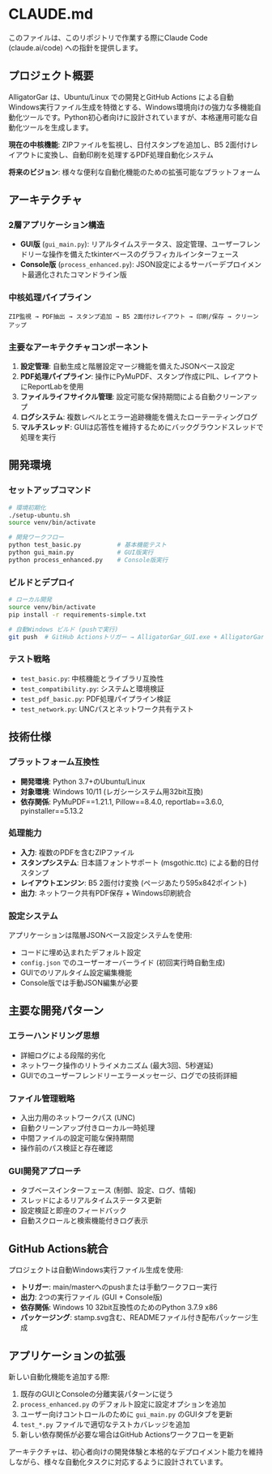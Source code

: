 # CLAUDE.md

このファイルは、このリポジトリで作業する際にClaude Code (claude.ai/code) への指針を提供します。

## プロジェクト概要

AlligatorGar は、Ubuntu/Linux での開発とGitHub Actions による自動Windows実行ファイル生成を特徴とする、Windows環境向けの強力な多機能自動化ツールです。Python初心者向けに設計されていますが、本格運用可能な自動化ツールを生成します。

**現在の中核機能**: ZIPファイルを監視し、日付スタンプを追加し、B5 2面付けレイアウトに変換し、自動印刷を処理するPDF処理自動化システム

**将来のビジョン**: 様々な便利な自動化機能のための拡張可能なプラットフォーム

## アーキテクチャ

### 2層アプリケーション構造
- **GUI版** (`gui_main.py`): リアルタイムステータス、設定管理、ユーザーフレンドリーな操作を備えたtkinterベースのグラフィカルインターフェース
- **Console版** (`process_enhanced.py`): JSON設定によるサーバーデプロイメント最適化されたコマンドライン版

### 中核処理パイプライン
```
ZIP監視 → PDF抽出 → スタンプ追加 → B5 2面付けレイアウト → 印刷/保存 → クリーンアップ
```

### 主要なアーキテクチャコンポーネント
1. **設定管理**: 自動生成と階層設定マージ機能を備えたJSONベース設定
2. **PDF処理パイプライン**: 操作にPyMuPDF、スタンプ作成にPIL、レイアウトにReportLabを使用
3. **ファイルライフサイクル管理**: 設定可能な保持期間による自動クリーンアップ
4. **ログシステム**: 複数レベルとエラー追跡機能を備えたローテーティングログ
5. **マルチスレッド**: GUIは応答性を維持するためにバックグラウンドスレッドで処理を実行

## 開発環境

### セットアップコマンド
```bash
# 環境初期化
./setup-ubuntu.sh
source venv/bin/activate

# 開発ワークフロー
python test_basic.py          # 基本機能テスト
python gui_main.py            # GUI版実行
python process_enhanced.py    # Console版実行
```

### ビルドとデプロイ
```bash
# ローカル開発
source venv/bin/activate
pip install -r requirements-simple.txt

# 自動Windows ビルド (pushで実行)
git push  # GitHub Actionsトリガー → AlligatorGar_GUI.exe + AlligatorGar_Console.exe 生成
```

### テスト戦略
- `test_basic.py`: 中核機能とライブラリ互換性
- `test_compatibility.py`: システムと環境検証
- `test_pdf_basic.py`: PDF処理パイプライン検証
- `test_network.py`: UNCパスとネットワーク共有テスト

## 技術仕様

### プラットフォーム互換性
- **開発環境**: Python 3.7+のUbuntu/Linux
- **対象環境**: Windows 10/11 (レガシーシステム用32bit互換)
- **依存関係**: PyMuPDF==1.21.1, Pillow==8.4.0, reportlab==3.6.0, pyinstaller==5.13.2

### 処理能力
- **入力**: 複数のPDFを含むZIPファイル
- **スタンプシステム**: 日本語フォントサポート (msgothic.ttc) による動的日付スタンプ
- **レイアウトエンジン**: B5 2面付け変換 (ページあたり595x842ポイント)
- **出力**: ネットワーク共有PDF保存 + Windows印刷統合

### 設定システム
アプリケーションは階層JSONベース設定システムを使用:
- コードに埋め込まれたデフォルト設定
- `config.json` でのユーザーオーバーライド (初回実行時自動生成)
- GUIでのリアルタイム設定編集機能
- Console版では手動JSON編集が必要

## 主要な開発パターン

### エラーハンドリング思想
- 詳細ログによる段階的劣化
- ネットワーク操作のリトライメカニズム (最大3回、5秒遅延)
- GUIでのユーザーフレンドリーエラーメッセージ、ログでの技術詳細

### ファイル管理戦略
- 入出力用のネットワークパス (UNC)
- 自動クリーンアップ付きローカル一時処理
- 中間ファイルの設定可能な保持期間
- 操作前のパス検証と存在確認

### GUI開発アプローチ
- タブベースインターフェース (制御、設定、ログ、情報)
- スレッドによるリアルタイムステータス更新
- 設定検証と即座のフィードバック
- 自動スクロールと検索機能付きログ表示

## GitHub Actions統合

プロジェクトは自動Windows実行ファイル生成を使用:
- **トリガー**: main/masterへのpushまたは手動ワークフロー実行
- **出力**: 2つの実行ファイル (GUI + Console版)
- **依存関係**: Windows 10 32bit互換性のためのPython 3.7.9 x86
- **パッケージング**: stamp.svg含む、READMEファイル付き配布パッケージ生成

## アプリケーションの拡張

新しい自動化機能を追加する際:
1. 既存のGUIとConsoleの分離実装パターンに従う
2. `process_enhanced.py` のデフォルト設定に設定オプションを追加
3. ユーザー向けコントロールのために `gui_main.py` のGUIタブを更新
4. `test_*.py` ファイルで適切なテストカバレッジを追加
5. 新しい依存関係が必要な場合はGitHub Actionsワークフローを更新

アーキテクチャは、初心者向けの開発体験と本格的なデプロイメント能力を維持しながら、様々な自動化タスクに対応するように設計されています。